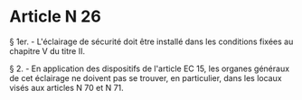# Article N 26

§ 1er. - L'éclairage de sécurité doit être installé dans les conditions fixées au chapitre V du titre II.

§ 2. - En application des dispositifs de l'article EC 15, les organes généraux de cet éclairage ne doivent pas se trouver, en particulier, dans les locaux visés aux articles N 70 et N 71.
